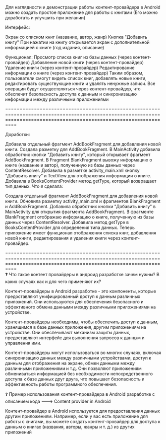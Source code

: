 Для наглядности и демонстрации работы контент-провайдера в Android можно создать простое приложение для работы с книгами (Его можно доработать и улучшить при желании) 

Интерфейс:

Экран со списком книг (название, автор, жанр)
Кнопка "Добавить книгу"
При нажатии на книгу открывается экран с дополнительной информацией о книге (год издания, описание)

Функционал:
Просмотр списка книг из базы данных (через контент-провайдер)
Добавление новой книги (через контент-провайдер)
Удаление книги (через контент-провайдер)
Редактирование информации о книге (через контент-провайдер)
Таким образом, пользователи смогут видеть список книг, добавлять новые книги, редактировать существующие книги и удалять ненужные записи. Все операции будут осуществляться через контент-провайдер, что обеспечит безопасность доступа к данным и синхронизацию информации между различными приложениями 

======================================================================================================================================================================  

Доработки:

Добавила отдельный фрагмент AddBookFragment для добавления новой книги.
Создала разметку для AddBookFragment.
В MainActivity добавила обработчик кнопки "Добавить книгу", который открывает фрагмент AddBookFragment.
В Fragment BlankFragment вывожу информацию о книге (название и автор), полученную из базы данных через ContentResolver.
Добавила в разметке activity_main.xml кнопку "Добавить книгу" и TextView для отображения информации о книге.
Добавила в BooksContentProvider метод getType, который возвращает тип данных.
Что я сделала:

Создала отдельный фрагмент AddBookFragment для добавления новой книги.
Обновила разметку activity_main.xml и фрагментов BlankFragment и AddBookFragment.
Добавила обработчик кнопки "Добавить книгу" в MainActivity для открытия фрагмента AddBookFragment.
В фрагменте BlankFragment отображаю информацию о книге, полученную из базы данных через ContentResolver.
Добавила метод getType в BooksContentProvider для определения типа данных.
Теперь приложение имеет функционал отображения списка книг, добавления новой книги, редактирования и удаления книги через контент-провайдер.    

======================================================================================================================================================================  
❓  Что такое контент провайдеры в андроид разработке зачем нужны? В каких случаях как и для чего применяют их?   

Контент-провайдеры в Android разработке - это компоненты, которые предоставляют унифицированный доступ к данным различных приложений. Они используются для обеспечения безопасного и эффективного обмена данными между различными приложениями на устройстве.

Контент-провайдеры необходимы, чтобы обеспечить доступ к данным, хранящимся в базе данных приложения, другим приложениям на устройстве. Они обеспечивают механизм защиты данных, предоставляют интерфейс для выполнения запросов к данным и управления ими.

Контент-провайдеры могут использоваться во многих случаях, включая синхронизацию данных между различными устройствами, доступ к данным для отображения на экране, обмен данными между различными приложениями и т.д. Они позволяют приложениям обмениваться информацией без необходимости непосредственного доступа к базе данных друг друга, что повышает безопасность и эффективность работы программного обеспечения.  

❓  Пример использования контент-провайдера в Android разработке с описанием кода   ---> Content provider in Android    

Контент-провайдер в Android используется для предоставления данных другим приложениям. Например, если у вас есть приложение для работы с книгами, вы можете создать контент-провайдер для доступа к данным о книгах (названия, авторы, жанры и т. д.) из других приложений   




